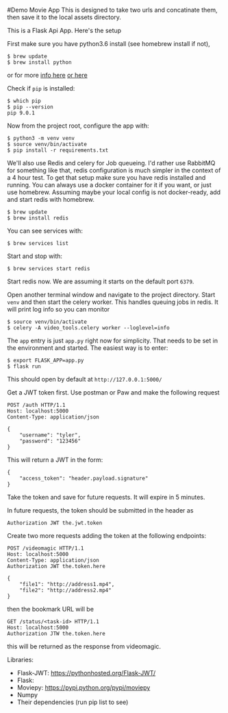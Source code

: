 #Demo Movie App
This is designed to take two urls and concatinate them, then save it to the local assets directory.

This is a Flask Api App.  Here's the setup

First make sure you have python3.6 install (see homebrew install if not), 
```
$ brew update
$ brew install python
```
or for more [info here](http://docs.python-guide.org/en/latest/starting/install3/osx/)
[or here](https://gist.github.com/alyssaq/f60393545173379e0f3f)

Check if `pip` is installed:
```
$ which pip
$ pip --version
pip 9.0.1
```

Now from the project root, configure the app with:
```
$ python3 -m venv venv
$ source venv/bin/activate
$ pip install -r requirements.txt
```

We'll also use Redis and celery for Job queueing. I'd rather use RabbitMQ for something like that, redis configuration is much simpler in the context of a 4 hour test. To get that setup make sure you have redis installed and running. You can always use a docker container for it if you want, or just use homebrew. Assuming maybe your local config is not docker-ready, add and start redis with homebrew.
```
$ brew update
$ brew install redis
```

You can see services with:
```
$ brew services list
```

Start and stop with:
```
$ brew services start redis
```

Start redis now. We are assuming it starts on the default port `6379`.

Open another terminal window and navigate to the project directory. Start `venv` and then start the celery worker. This handles queuing jobs in redis. It will print log info so you can monitor
```
$ source venv/bin/activate
$ celery -A video_tools.celery worker --loglevel=info
```

The `app` entry is just `app.py` right now for simplicity. That needs to be set in the environment and started. The easiest way is to enter:
```
$ export FLASK_APP=app.py
$ flask run
```

This should open by default at `http://127.0.0.1:5000/`

Get a JWT token first. Use postman or Paw and make the following request
```
POST /auth HTTP/1.1
Host: localhost:5000
Content-Type: application/json

{
    "username": "tyler",
    "password": "123456"
}
```

This will return a JWT in the form:
```
{
	"access_token": "header.payload.signature"
}
```

Take the token and save for future requests. It will expire in 5 minutes.

In future requests, the token should be submitted in the header as
```
Authorization JWT the.jwt.token
```

Create two more requests adding the token at the following endpoints:
```
POST /videomagic HTTP/1.1
Host: localhost:5000
Content-Type: application/json
Authorization JWT the.token.here

{
	"file1": "http://address1.mp4",
	"file2": "http://address2.mp4"
}
```

then the bookmark URL will be
```
GET /status/<task-id> HTTP/1.1
Host: localhost:5000
Authorization JTW the.token.here

```
this will be returned as the response from videomagic.



Libraries:
- Flask-JWT: https://pythonhosted.org/Flask-JWT/
- Flask: 
- Moviepy: https://pypi.python.org/pypi/moviepy
- Numpy
- Their dependencies (run pip list to see)

